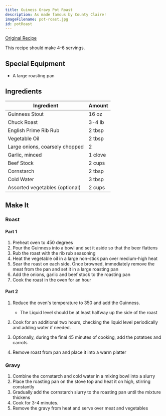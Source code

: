 ```yaml
---
title: Guiness Gravy Pot Roast
description: As made famous by County Claire!
imageFilename: pot-roast.jpg
id: potRoast
---
```


[Original Recipe](http://www.thespicehouse.com/recipes/grandma-flanigans-pot--roast-in-guinness-gravy-recipe)

This recipe should make 4-6 servings.

## Special Equipment

- A large roasting pan

## Ingredients

| Ingredient                     | Amount  |
| ------------------------------ | ------- |
| Guinness Stout                 | 16 oz   |
| Chuck Roast                    | 3-4 lb  |
| English Prime Rib Rub          | 2 tbsp  |
| Vegetable Oil                  | 2 tbsp  |
| Large onions, coarsely chopped | 2       |
| Garlic, minced                 | 1 clove |
| Beef Stock                     | 2 cups  |
| Cornstarch                     | 2 tbsp  |
| Cold Water                     | 3 tbsp  |
| Assorted vegetables (optional) | 2 cups  |

## Make It

### Roast

#### Part 1

1. Preheat oven to 450 degrees
1. Pour the Guinness into a bowl and set it aside so that the beer flattens
1. Rub the roast with the rib rub seasoning
1. Heat the vegetable oil in a large non-stick pan over medium-high heat
1. Sear the roast on each side. Once browned, immediately remove the meat from the pan and set it in a large roasting pan
1. Add the onions, garlic and beef stock to the roasting pan
1. Cook the roast in the oven for an hour

#### Part 2

1. Reduce the oven's temperature to 350 and add the Guinness.

   - The Liquid level should be at least halfway up the side of the roast

1. Cook for an additional two hours, checking the liquid level periodically and adding water if needed.
1. Optionally, during the final 45 minutes of cooking, add the potatoes and carrots
1. Remove roast from pan and place it into a warm platter

### Gravy

1. Combine the cornstarch and cold water in a mixing bowl into a slurry
1. Place the roasting pan on the stove top and heat it on high, stirring constantly
1. Gradually add the cornstarch slurry to the roasting pan until the mixture thickens
1. Cook for 3-4 minutes.
1. Remove the gravy from heat and serve over meat and vegetables
